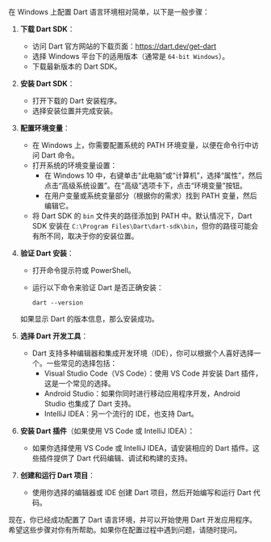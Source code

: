 在 Windows 上配置 Dart 语言环境相对简单，以下是一般步骤：

1. **下载 Dart SDK**：
   - 访问 Dart 官方网站的下载页面：https://dart.dev/get-dart
   - 选择 Windows 平台下的适用版本（通常是 `64-bit Windows`）。
   - 下载最新版本的 Dart SDK。

2. **安装 Dart SDK**：
   - 打开下载的 Dart 安装程序。
   - 选择安装位置并完成安装。

3. **配置环境变量**：
   - 在 Windows 上，你需要配置系统的 PATH 环境变量，以便在命令行中访问 Dart 命令。
   - 打开系统的环境变量设置：
     - 在 Windows 10 中，右键单击“此电脑”或“计算机”，选择“属性”，然后点击“高级系统设置”。在“高级”选项卡下，点击“环境变量”按钮。
     - 在用户变量或系统变量部分（根据你的需求）找到 PATH 变量，然后编辑它。
   - 将 Dart SDK 的 `bin` 文件夹的路径添加到 PATH 中。默认情况下，Dart SDK 安装在 `C:\Program Files\Dart\dart-sdk\bin`，但你的路径可能会有所不同，取决于你的安装位置。

4. **验证 Dart 安装**：
   - 打开命令提示符或 PowerShell。
   - 运行以下命令来验证 Dart 是否正确安装：

     ```
     dart --version
     ```

   如果显示 Dart 的版本信息，那么安装成功。

5. **选择 Dart 开发工具**：
   - Dart 支持多种编辑器和集成开发环境（IDE），你可以根据个人喜好选择一个。一些常见的选择包括：
     - Visual Studio Code（VS Code）：使用 VS Code 并安装 Dart 插件，这是一个常见的选择。
     - Android Studio：如果你同时进行移动应用程序开发，Android Studio 也集成了 Dart 支持。
     - IntelliJ IDEA：另一个流行的 IDE，也支持 Dart。

6. **安装 Dart 插件**（如果使用 VS Code 或 IntelliJ IDEA）：
   - 如果你选择使用 VS Code 或 IntelliJ IDEA，请安装相应的 Dart 插件。这些插件提供了 Dart 代码编辑、调试和构建的支持。

7. **创建和运行 Dart 项目**：
   - 使用你选择的编辑器或 IDE 创建 Dart 项目，然后开始编写和运行 Dart 代码。

现在，你已经成功配置了 Dart 语言环境，并可以开始使用 Dart 开发应用程序。希望这些步骤对你有所帮助。如果你在配置过程中遇到问题，请随时提问。
